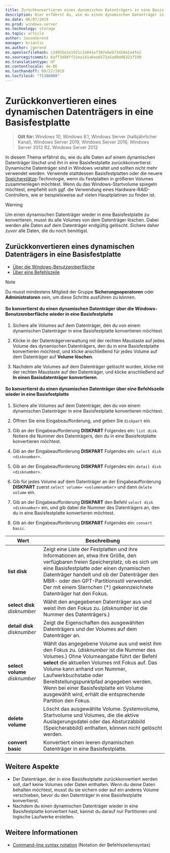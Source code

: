 ```yaml
---
title: Zurückkonvertieren eines dynamischen Datenträgers in eine Basisfestplatte
description: Hier erfährst du, wie du einen dynamischen Datenträger in eine Basisfestplatte zurückkonvertierst.
ms.date: 06/07/2019
ms.prod: windows-server
ms.technology: storage
ms.topic: article
author: JasonGerend
manager: brianlic
ms.author: jgerend
ms.openlocfilehash: c24935e1e1921c2a041ef307ebeb71d10e2a4fe2
ms.sourcegitcommit: 6aff3d88ff22ea141a6ea6572a5ad8dd6321f199
ms.translationtype: HT
ms.contentlocale: de-DE
ms.lasthandoff: 09/27/2019
ms.locfileid: "71386008"
---
```

# <a name="change-a-dynamic-disk-back-to-a-basic-disk"></a>Zurückkonvertieren eines dynamischen Datenträgers in eine Basisfestplatte

> **Gilt für:** Windows 10, Windows 8.1, Windows Server (halbjährlicher Kanal), Windows Server 2019, Windows Server 2016, Windows Server 2012 R2, Windows Server 2012

In diesem Thema erfährst du, wie du alle Daten auf einem dynamischen Datenträger löschst und ihn in eine Basisfestplatte zurückkonvertierst. Dynamische Datenträger sind in Windows veraltet und sollten nicht mehr verwendet werden. Verwende stattdessen Basisfestplatten oder die neuere [Speicherplätze](https://support.microsoft.com/help/12438/windows-10-storage-spaces)-Technologie, wenn du Festplatten in größeren Volumes zusammenlegen möchtest. Wenn du das Windows-Startvolume spiegeln möchtest, empfiehlt sich ggf. die Verwendung eines Hardware-RAID-Controllers, wie er beispielsweise auf vielen Hauptplatinen zu finden ist.

> [!WARNING]
> Um einen dynamischen Datenträger wieder in eine Basisfestplatte zu konvertieren, musst du alle Volumes von dem Datenträger löschen. Dabei werden alle Daten auf dem Datenträger endgültig gelöscht. Sichere daher zuvor alle Daten, die du noch benötigst.

## <a name="changing-a-dynamic-disk-back-to-a-basic-disk"></a>Zurückkonvertieren eines dynamischen Datenträgers in eine Basisfestplatte

-   [Über die Windows-Benutzeroberfläche](#to-change-a-dynamic-disk-back-to-a-basic-disk-using-the-windows-interface)
-   [Über eine Befehlszeile](#to-change-a-dynamic-disk-back-to-a-basic-disk-using-a-command-line)

> [!NOTE]
> Du musst mindestens Mitglied der Gruppe **Sicherungsoperatoren** oder **Administratoren** sein, um diese Schritte ausführen zu können.

#### <a name="to-change-a-dynamic-disk-back-to-a-basic-disk-using-the-windows-interface"></a>So konvertierst du einen dynamischen Datenträger über die Windows-Benutzeroberfläche wieder in eine Basisfestplatte

1.  Sichere alle Volumes auf dem Datenträger, den du von einem dynamischen Datenträger in eine Basisfestplatte konvertieren möchtest.

2.  Klicke in der Datenträgerverwaltung mit der rechten Maustaste auf jedes Volume des dynamischen Datenträgers, den du in eine Basisfestplatte konvertieren möchtest, und klicke anschließend für jedes Volume auf dem Datenträger auf **Volume löschen**.

3.  Nachdem alle Volumes auf dem Datenträger gelöscht wurden, klicke mit der rechten Maustaste auf den Datenträger, und klicke anschließend auf **In einen Basisdatenträger konvertieren**.

#### <a name="to-change-a-dynamic-disk-back-to-a-basic-disk-using-a-command-line"></a>So konvertierst du einen dynamischen Datenträger über eine Befehlszeile wieder in eine Basisfestplatte

1.  Sichere alle Volumes auf dem Datenträger, den du von einem dynamischen Datenträger in eine Basisfestplatte konvertieren möchtest.

2.  Öffnen Sie eine Eingabeaufforderung, und geben Sie `diskpart` ein.

3.  Gib an der Eingabeaufforderung **DISKPART** Folgendes ein: `list disk`. Notiere die Nummer des Datenträgers, den du in eine Basisfestplatte konvertieren möchtest.

4.  Gib an der Eingabeaufforderung **DISKPART** Folgendes ein: `select disk <disknumber>`.

5.  Gib an der Eingabeaufforderung **DISKPART** Folgendes ein: `detail disk <disknumber>`.

6.  Gib für jedes Volume auf dem Datenträger an der Eingabeaufforderung **DISKPART** zuerst `select volume= <volumenumber>` und dann `delete volume` ein.

7.  Gib an der Eingabeaufforderung **DISKPART** den Befehl `select disk <disknumber>` ein, und gib dabei die Nummer des Datenträgers an, den du in eine Basisfestplatte konvertieren möchtest.

8.  Gib an der Eingabeaufforderung **DISKPART** Folgendes ein: `convert basic`.


| Wert  | Beschreibung |
| --- | --- |
| **list disk**                         | Zeigt eine Liste der Festplatten und ihre Informationen an, etwa ihre Größe, den verfügbaren freien Speicherplatz, ob es sich um eine Basisfestplatte oder einen dynamischen Datenträger handelt und ob der Datenträger den MBR- oder den GPT-Partitionsstil verwendet. Der mit einem Sternchen (*) gekennzeichnete Datenträger hat den Fokus. |
| **select disk** <em>disknumber</em>   | Wählt den angegebenen Datenträger aus und weist ihm den Fokus zu. (<em>disknumber</em> ist die Nummer des Datenträgers.)  |
| **detail disk** <em>disknumber</em>   | Zeigt die Eigenschaften des ausgewählten Datenträgers und der Volumes auf dem Datenträger an.  |
| **select volume** <em>disknumber</em> | Wählt das angegebene Volume aus und weist ihm den Fokus zu. (<em>disknumber</em> ist die Nummer des Volumes.) Ohne Volumeangabe führt der Befehl **select** die aktuellen Volumes mit Fokus auf. Das Volume kann anhand von Nummer, Laufwerkbuchstabe oder Bereitstellungspunktpfad angegeben werden. Wenn bei einer Basisfestplatte ein Volume ausgewählt wird, erhält die entsprechende Partition den Fokus. |
| **delete volume**                     | Löscht das ausgewählte Volume. Systemvolume, Startvolume und Volumes, die die aktive Auslagerungsdatei oder das Absturzabbild (Speicherabbild) enthalten, können nicht gelöscht werden. |
| **convert basic** | Konvertiert einen leeren dynamischen Datenträger in eine Basisfestplatte.  |

## <a name="additional-considerations"></a>Weitere Aspekte

-   Der Datenträger, der in eine Basisfestplatte zurückkonvertiert werden soll, darf keine Volumes oder Daten enthalten. Wenn du deine Daten behalten möchtest, musst du sie sichern oder auf ein anderes Volume verschieben, bevor du den Datenträger in eine Basisfestplatte konvertierst.
-   Nachdem du einen dynamischen Datenträger wieder in eine Basisfestplatte konvertiert hast, kannst du darauf nur Partitionen und logische Laufwerke erstellen.

## <a name="see-also"></a>Weitere Informationen

-   [Command-line syntax notation](https://technet.microsoft.com/library/cc742449(v=ws.11).aspx) (Notation der Befehlszeilensyntax)